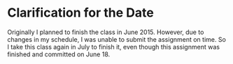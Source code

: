 # Clarification for the Date
Originally I planned to finish the class in June 2015. However, due to changes in my schedule, I was unable to submit the assignment on time.
So I take this class again in July to finish it, even though this assignment was finished and committed on June 18.
